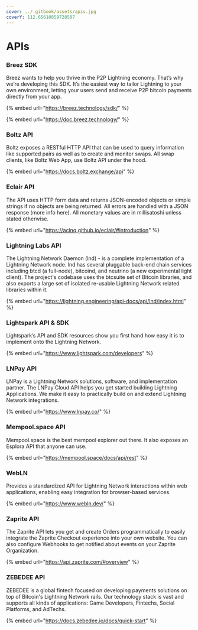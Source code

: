 ```yaml
---
cover: ../.gitbook/assets/apis.jpg
coverY: 112.65610859728507
---
```


# APIs

### Breez SDK

Breez wants to help you thrive in the P2P Lightning economy. That’s why we’re developing this SDK. It’s the easiest way to tailor Lightning to your own environment, letting your users send and receive P2P bitcoin payments directly from your app.

{% embed url="https://breez.technology/sdk/" %}

{% embed url="https://doc.breez.technology/" %}

### Boltz API

Boltz exposes a RESTful HTTP API that can be used to query information like supported pairs as well as to create and monitor swaps. All swap clients, like Boltz Web App, use Boltz API under the hood.

{% embed url="https://docs.boltz.exchange/api" %}







### Eclair API

The API uses HTTP form data and returns JSON-encoded objects or simple strings if no objects are being returned. All errors are handled with a JSON response (more info here). All monetary values are in millisatoshi unless stated otherwise.

{% embed url="https://acinq.github.io/eclair/#introduction" %}

### Lightning Labs API

The Lightning Network Daemon (lnd) - is a complete implementation of a Lightning Network node. lnd has several pluggable back-end chain services including btcd (a full-node), bitcoind, and neutrino (a new experimental light client). The project's codebase uses the btcsuite set of Bitcoin libraries, and also exports a large set of isolated re-usable Lightning Network related libraries within it.

{% embed url="https://lightning.engineering/api-docs/api/lnd/index.html" %}

### Lightspark API & SDK

Lightspark’s API and SDK resources show you first hand how easy it is to implement onto the Lightning Network.

{% embed url="https://www.lightspark.com/developers" %}

### LNPay API

LNPay is a Lightning Network solutions, software, and implementation partner. The LNPay Cloud API helps you get started building Lightning Applications. We make it easy to practically build on and extend Lightning Network integrations.

{% embed url="https://www.lnpay.co/" %}

### Mempool.space API

Mempool.space is the best mempool explorer out there. It also exposes an Esplora API that anyone can use.

{% embed url="https://mempool.space/docs/api/rest" %}

### WebLN

Provides a standardized API for Lightning Network interactions within web applications, enabling easy integration for browser-based services.

{% embed url="https://www.webln.dev/" %}







### Zaprite API

The Zaprite API lets you get and create Orders programmatically to easily integrate the Zaprite Checkout experience into your own website. You can also configure Webhooks to get notified about events on your Zaprite Organization.

{% embed url="https://api.zaprite.com/#overview" %}

### **ZEBEDEE API**

ZEBEDEE is a global fintech focused on developing payments solutions on top of Bitcoin's Lightning Network rails. Our technology stack is vast and supports all kinds of applications: Game Developers, Fintechs, Social Platforms, and AdTechs.

{% embed url="https://docs.zebedee.io/docs/quick-start" %}
